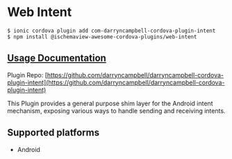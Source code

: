 # Web Intent

```
$ ionic cordova plugin add com-darryncampbell-cordova-plugin-intent
$ npm install @ischemaview-awesome-cordova-plugins/web-intent
```

## [Usage Documentation](https://danielsogl.gitbook.io/awesome-cordova-plugins/plugins/web-intent/)

Plugin Repo: [https://github.com/darryncampbell/darryncampbell-cordova-plugin-intent](https://github.com/darryncampbell/darryncampbell-cordova-plugin-intent)

This Plugin provides a general purpose shim layer for the Android intent mechanism, exposing various ways to handle sending and receiving intents.

## Supported platforms

- Android
  


